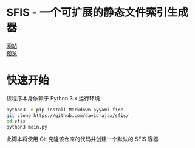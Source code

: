 # SFIS - 一个可扩展的静态文件索引生成器
[网站](https://sfis.wangzhiyu.ga/)  
[预览](https://sfis-eg.vercel.app)  
# 快速开始
该程序本身依赖于 Python 3.x 运行环境
``` bash
python3 -m pip install Markdown pyyaml fire
git clone https://github.com/david-ajax/sfis/
cd sfis
python3 main.py
```
此脚本将使用 Git 克隆该仓库的代码并创建一个默认的 SFIS 容器
